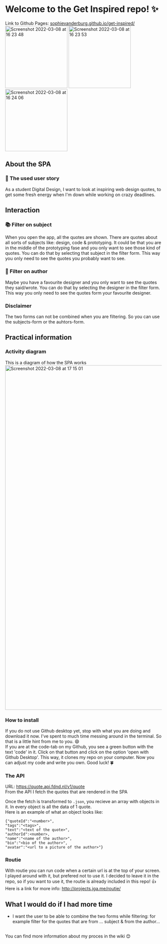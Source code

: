 #  Welcome to the Get Inspired repo! ✨
Link to Github Pages: [sophievanderburg.github.io/get-inspired/](sophievanderburg.github.io/get-inspired/) <br>
<img width="200" alt="Screenshot 2022-03-08 at 16 23 48" src="https://user-images.githubusercontent.com/70577898/157280932-53b589f3-99c8-4c2b-a493-cbbce4da3274.png">
<img width="200" alt="Screenshot 2022-03-08 at 16 23 53" src="https://user-images.githubusercontent.com/70577898/157280951-3e1656e3-23c8-45e4-b540-359b84673550.png">
<img width="200" alt="Screenshot 2022-03-08 at 16 24 06" src="https://user-images.githubusercontent.com/70577898/157280976-c4f7b053-7577-4b9c-a782-a713b5725931.png">

## About the SPA
### 💬 The used user story 
As a student Digital Design, I want to look at inspiring web design quotes, to get some fresh energy when I'm down while working on crazy deadlines.

## Interaction 
### 📚 Filter on subject 
When you open the app, all the quotes are shown. There are quotes about all sorts of subjects like: design, code & prototyping. It could be that you are in the middle of the prototyping fase and you only want to see those kind of quotes. You can do that by selecting that subject in the filter form. This way you only need to see the quotes you probably want to see.

### 👫 Filter on author
Maybe you have a favourite designer and you only want to see the quotes they said/wrote. You can do that by selecting the designer in the filter form. This way you only need to see the quotes form your  favourite designer.

### Disclaimer
The two forms can not be combined when you are filtering. So you can use the subjects-form or the auhtors-form.



## Practical information
### Activity diagram
This is a diagram of how the SPA works <br>
<img width="1108" alt="Screenshot 2022-03-08 at 17 15 01" src="https://user-images.githubusercontent.com/70577898/157278726-cacfed3d-2ca7-4f20-ac12-7891d257e5a6.png">


### How to install
If you do not use Github desktop yet, stop with what you are doing and download it now. I've spent to much time messing around in the terminal. So that is a little hint from me to you. 😄 <br>
If you are at the code-tab on my Github, you see a green button with the text 'code' in it. Click on that button and click on the option 'open with Github Desktop'. This way, it clones my repo on your computer. Now you can adjust my code and write you own. Good luck! 🍀

### The API
URL: https://quote.api.fdnd.nl/v1/quote <br>
From the API I fetch the quotes that are rendered in the SPA

Once the fetch is transformed to ``.json``, you recieve an array with objects in it. In every object is all the data of 1 quote. <br>
Here is an example of what an object looks like:

```   
{"quoteId":"<number>",
"tags":"<tags>",
"text":"<text of the quote>",
"authorId":<number>,
"name":"<name of the author>",
"bio":"<bio of the author>",
"avatar":"<url to a picture of the author>"}
```

### Routie
With routie you can run code when a certain url is at the top of your screen. I played around with it, but prefered not to use it. I decided to leave it in the repo, so if you want to use it, the routie is already included in this repo! 👍
Here is a link for more info: http://projects.jga.me/routie/

## What I would do if I had more time
- I want the user to be able to combine the two forms while filtering: for example filter for the quotes that are from ... subject & from the author...

##  

You can find more information about my proces in the wiki 😊
